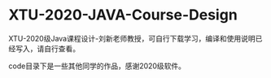 # XTU-2020-JAVA-Course-Design


XTU-2020级Java课程设计-刘新老师教授，可自行下载学习，编译和使用说明已经写入，请自行查看。

code目录下是一些其他同学的作品，感谢2020级软件。
